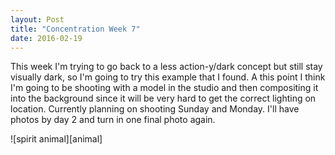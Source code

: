 ```yaml
---
layout: Post
title: "Concentration Week 7"
date: 2016-02-19
---
```


 

This week I'm trying to go back to a less action-y/dark concept but
still stay visually dark, so I'm going to try this example that I found.
A this point I think I'm going to be shooting with a model in the studio and
then compositing it into the background since it will be very hard to
get the correct lighting on location. Currently planning on shooting
Sunday and Monday. I'll have photos by day 2 and turn
in one final photo again.

![spirit animal][animal]

